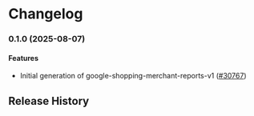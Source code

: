 # Changelog

### 0.1.0 (2025-08-07)

#### Features

* Initial generation of google-shopping-merchant-reports-v1 ([#30767](https://github.com/googleapis/google-cloud-ruby/issues/30767)) 

## Release History
